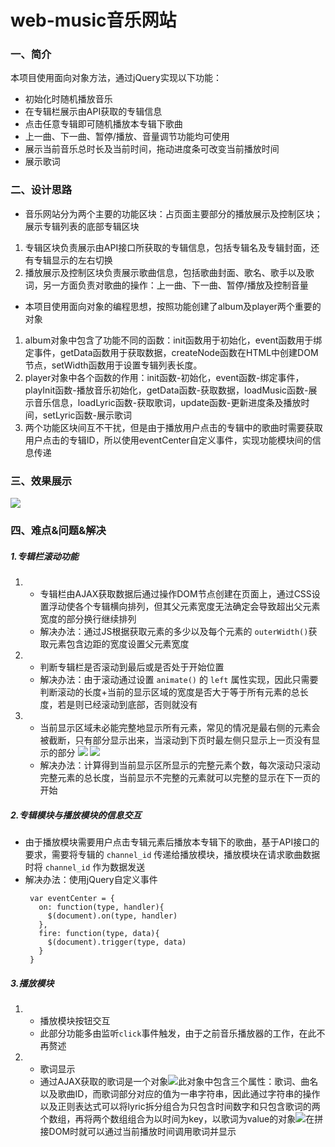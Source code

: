 # web-music音乐网站
### 一、简介
本项目使用面向对象方法，通过jQuery实现以下功能：
* 初始化时随机播放音乐 
* 在专辑栏展示由API获取的专辑信息
* 点击任意专辑即可随机播放本专辑下歌曲
* 上一曲、下一曲、暂停/播放、音量调节功能均可使用
* 展示当前音乐总时长及当前时间，拖动进度条可改变当前播放时间
* 展示歌词
### 二、设计思路
* 音乐网站分为两个主要的功能区块：占页面主要部分的播放展示及控制区块；展示专辑列表的底部专辑区块
1. 专辑区块负责展示由API接口所获取的专辑信息，包括专辑名及专辑封面，还有专辑显示的左右切换
2. 播放展示及控制区块负责展示歌曲信息，包括歌曲封面、歌名、歌手以及歌词，另一方面负责对歌曲的操作：上一曲、下一曲、暂停/播放及控制音量
* 本项目使用面向对象的编程思想，按照功能创建了album及player两个重要的对象
1. album对象中包含了功能不同的函数：init函数用于初始化，event函数用于绑定事件，getData函数用于获取数据，createNode函数在HTML中创建DOM节点，setWidth函数用于设置专辑列表长度。
2. player对象中各个函数的作用：init函数-初始化，event函数-绑定事件，playInit函数-播放音乐初始化，getData函数-获取数据，loadMusic函数-展示音乐信息，loadLyric函数-获取歌词，update函数-更新进度条及播放时间，setLyric函数-展示歌词
3. 两个功能区块间互不干扰，但是由于播放用户点击的专辑中的歌曲时需要获取用户点击的专辑ID，所以使用eventCenter自定义事件，实现功能模块间的信息传递
### 三、效果展示
![](https://raw.githubusercontent.com/wky0615/MarkdownPhotos/master/web-music/show.png)
### 四、难点&问题&解决
##### 1.专辑栏滚动功能
1. * 专辑栏由AJAX获取数据后通过操作DOM节点创建在页面上，通过CSS设置浮动使各个专辑横向排列，但其父元素宽度无法确定会导致超出父元素宽度的部分换行继续排列
   * 解决办法：通过JS根据获取元素的多少以及每个元素的 ``` outerWidth() ```获取元素包含边距的宽度设置父元素宽度
2. * 判断专辑栏是否滚动到最后或是否处于开始位置
   * 解决办法：由于滚动通过设置 ``` animate() ``` 的 ``` left ``` 属性实现，因此只需要判断滚动的长度+当前的显示区域的宽度是否大于等于所有元素的总长度，若是则已经滚动到底部，否则就没有
3. * 当前显示区域未必能完整地显示所有元素，常见的情况是最右侧的元素会被截断，只有部分显示出来，当滚动到下页时最左侧只显示上一页没有显示的部分 
![](https://raw.githubusercontent.com/wky0615/MarkdownPhotos/master/web-music/album1.png)
![](https://raw.githubusercontent.com/wky0615/MarkdownPhotos/master/web-music/album2.png)
   * 解决办法：计算得到当前显示区所显示的完整元素个数，每次滚动只滚动完整元素的总长度，当前显示不完整的元素就可以完整的显示在下一页的开始
##### 2.专辑模块与播放模块的信息交互
* 由于播放模块需要用户点击专辑元素后播放本专辑下的歌曲，基于API接口的要求，需要将专辑的 ``` channel_id ``` 传递给播放模块，播放模块在请求歌曲数据时将 ``` channel_id ``` 作为数据发送
* 解决办法：使用jQuery自定义事件
   ``` 
    var eventCenter = {
      on: function(type, handler){
        $(document).on(type, handler)
      },
      fire: function(type, data){
        $(document).trigger(type, data)
      }
    }
   ```
##### 3.播放模块
1. * 播放模块按钮交互
   * 此部分功能多由监听``` click ```事件触发，由于之前音乐播放器的工作，在此不再赘述
2. * 歌词显示
   * 通过AJAX获取的歌词是一个对象![](https://raw.githubusercontent.com/wky0615/MarkdownPhotos/master/web-music/lyric.png)此对象中包含三个属性：歌词、曲名以及歌曲ID，而歌词部分对应的值为一串字符串，因此通过字符串的操作以及正则表达式可以将lyric拆分组合为只包含时间数字和只包含歌词的两个数组，再将两个数组组合为以时间为key，以歌词为value的对象![](https://raw.githubusercontent.com/wky0615/MarkdownPhotos/master/web-music/lyric1.png)在拼接DOM时就可以通过当前播放时间调用歌词并显示

